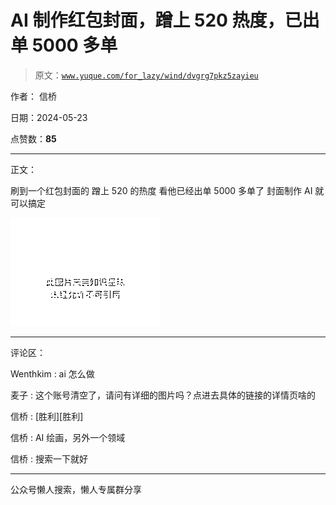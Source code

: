 # AI 制作红包封面，蹭上 520 热度，已出单 5000 多单

> 原文：[`www.yuque.com/for_lazy/wind/dvgrg7pkz5zayieu`](https://www.yuque.com/for_lazy/wind/dvgrg7pkz5zayieu)

作者： 信桥

日期：2024-05-23

点赞数：**85**

* * *

正文：

刷到一个红包封面的 蹭上 520 的热度 看他已经出单 5000 多单了 封面制作 AI 就可以搞定

![](img/30e64169b9fdeda1a3c9e02d914ccb6f.png)

* * *

评论区：

Wenthkim : ai 怎么做

麦子 : 这个账号清空了，请问有详细的图片吗？点进去具体的链接的详情页啥的

信桥 : [胜利][胜利]

信桥 : AI 绘画，另外一个领域

信桥 : 搜索一下就好

* * *

公众号懒人搜索，懒人专属群分享
